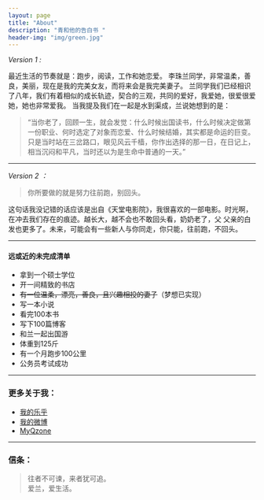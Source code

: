```yaml
---
layout: page
title: "About"
description: "青和他的告白书 "
header-img: "img/green.jpg"
---
```


*Version 1 :* 

最近生活的节奏就是：跑步，阅读，工作和她恋爱。
李珠兰同学，非常温柔，善良，美丽，现在是我的完美女友，而将来会是我完美妻子。
兰同学我们已经相识了八年，我们有着相似的成长轨迹，契合的三观，共同的爱好，我爱她，很爱很爱她，她也非常爱我。
当我提及我们在一起是水到渠成，兰说她想到的是：

> “当你老了，回顾一生，就会发觉：什么时候出国读书，什么时候决定做第一份职业、何时选定了对象而恋爱、什么时候结婚，其实都是命运的巨变。只是当时站在三岔路口，眼见风云千樯，你作出选择的那一日，在日记上，相当沉闷和平凡，当时还以为是生命中普通的一天。”

---

*Version 2 ：* 

> 你所要做的就是努力往前跑，别回头。 

这句话我没记错的话应该是出自《天堂电影院》，我很喜欢的一部电影。时光啊，在冲去我们存在的痕迹。越长大，越不会也不敢回头看，奶奶老了，父
父亲的白发也更多了。未来，可能会有一些新人与你同走，你只能，往前跑，不回头。

---

#### 远或近的未完成清单

- 拿到一个硕士学位
- 开一间精致的书店
- ~~有一位温柔，漂亮，善良，且兴趣相投的妻子~~（梦想已实现）
- 写一本小说
- 看完100本书
- 写下100篇博客
- 和兰一起出国游
- 体重到125斤
- 有一个月跑步100公里
- 公务员考试成功

---

### 更多关于我：


- [我的乐乎](http://iloveulan.lofter.com//)
- [我的微博](http://weibo.com/iwangu)
- [MyQzone](http://user.qzone.qq.com/919094850//)

---

### 信条：


> 往者不可谏，来者犹可追。  
爱兰，爱生活。









